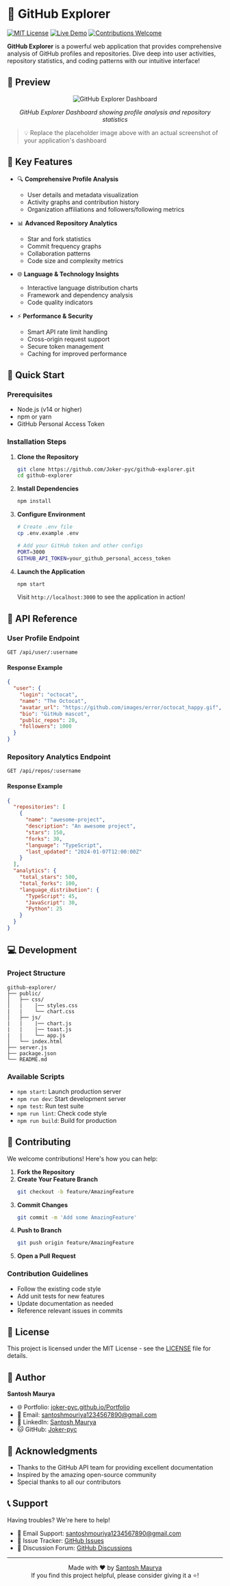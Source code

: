 # 🚀 GitHub Explorer

[![MIT License](https://img.shields.io/badge/License-MIT-blue.svg?style=flat-square)](./LICENSE)
[![Live Demo](https://img.shields.io/badge/Demo-Live-green.svg?style=flat-square)](https://github-explorer-mbqp.onrender.com)
[![Contributions Welcome](https://img.shields.io/badge/Contributions-Welcome-orange.svg?style=flat-square)](https://github.com/Joker-pyc/github-explorer/issues)

**GitHub Explorer** is a powerful web application that provides comprehensive analysis of GitHub profiles and repositories. Dive deep into user activities, repository statistics, and coding patterns with our intuitive interface!

## 📸 Preview

<div align="center">
  <img src="public/assets/preview.png" alt="GitHub Explorer Dashboard" />
  <p><em>GitHub Explorer Dashboard showing profile analysis and repository statistics</em></p>
</div>

> 💡 Replace the placeholder image above with an actual screenshot of your application's dashboard

## 🌟 Key Features

- 🔍 **Comprehensive Profile Analysis**
  - User details and metadata visualization
  - Activity graphs and contribution history
  - Organization affiliations and followers/following metrics

- 📊 **Advanced Repository Analytics**
  - Star and fork statistics
  - Commit frequency graphs
  - Collaboration patterns
  - Code size and complexity metrics

- 🌐 **Language & Technology Insights**
  - Interactive language distribution charts
  - Framework and dependency analysis
  - Code quality indicators

- ⚡ **Performance & Security**
  - Smart API rate limit handling
  - Cross-origin request support
  - Secure token management
  - Caching for improved performance

## 🎯 Quick Start

### Prerequisites

- Node.js (v14 or higher)
- npm or yarn
- GitHub Personal Access Token

### Installation Steps

1. **Clone the Repository**
   ```bash
   git clone https://github.com/Joker-pyc/github-explorer.git
   cd github-explorer
   ```

2. **Install Dependencies**
   ```bash
   npm install
   ```

3. **Configure Environment**
   ```bash
   # Create .env file
   cp .env.example .env

   # Add your GitHub token and other configs
   PORT=3000
   GITHUB_API_TOKEN=your_github_personal_access_token
   ```

4. **Launch the Application**
   ```bash
   npm start
   ```

   Visit `http://localhost:3000` to see the application in action!

## 🔌 API Reference

### User Profile Endpoint

```http
GET /api/user/:username
```

#### Response Example

```json
{
  "user": {
    "login": "octocat",
    "name": "The Octocat",
    "avatar_url": "https://github.com/images/error/octocat_happy.gif",
    "bio": "GitHub mascot",
    "public_repos": 20,
    "followers": 1000
  }
}
```

### Repository Analytics Endpoint

```http
GET /api/repos/:username
```

#### Response Example

```json
{
  "repositories": [
    {
      "name": "awesome-project",
      "description": "An awesome project",
      "stars": 150,
      "forks": 30,
      "language": "TypeScript",
      "last_updated": "2024-01-07T12:00:00Z"
    }
  ],
  "analytics": {
    "total_stars": 500,
    "total_forks": 100,
    "language_distribution": {
      "TypeScript": 45,
      "JavaScript": 30,
      "Python": 25
    }
  }
}
```

## 💻 Development

### Project Structure

```
github-explorer/
├── public/
│   ├── css/
│   |    |── styles.css
|   |    └── chart.css
│   ├── js/
|   |    |── chart.js
|   |    |── toast.js
|   |    └── app.js
│   └── index.html
├── server.js
├── package.json
└── README.md
```

### Available Scripts

- `npm start`: Launch production server
- `npm run dev`: Start development server
- `npm test`: Run test suite
- `npm run lint`: Check code style
- `npm run build`: Build for production

## 🤝 Contributing

We welcome contributions! Here's how you can help:

1. **Fork the Repository**
2. **Create Your Feature Branch**
   ```bash
   git checkout -b feature/AmazingFeature
   ```
3. **Commit Changes**
   ```bash
   git commit -m 'Add some AmazingFeature'
   ```
4. **Push to Branch**
   ```bash
   git push origin feature/AmazingFeature
   ```
5. **Open a Pull Request**

### Contribution Guidelines

- Follow the existing code style
- Add unit tests for new features
- Update documentation as needed
- Reference relevant issues in commits

## 📝 License

This project is licensed under the MIT License - see the [LICENSE](./LICENSE) file for details.

## 👤 Author

**Santosh Maurya**

- 🌐 Portfolio: [joker-pyc.github.io/Portfolio](https://joker-pyc.github.io/Portfolio/)
- 📧 Email: [santoshmouriya1234567890@gmail.com](mailto:santoshmouriya1234567890@gmail.com)
- 💼 LinkedIn: [Santosh Maurya](https://www.linkedin.com/in/santosh-maurya-700630215/)
- 🐱 GitHub: [Joker-pyc](https://github.com/Joker-pyc)

## 🌟 Acknowledgments

- Thanks to the GitHub API team for providing excellent documentation
- Inspired by the amazing open-source community
- Special thanks to all our contributors

## 📞 Support

Having troubles? We're here to help!

- 📧 Email Support: [santoshmouriya1234567890@gmail.com](mailto:santoshmouriya1234567890@gmail.com)
- 🐛 Issue Tracker: [GitHub Issues](https://github.com/Joker-pyc/github-explorer/issues)
- 💬 Discussion Forum: [GitHub Discussions](https://github.com/Joker-pyc/github-explorer/discussions)

---

<div align="center">
  Made with ❤️ by <a href="https://github.com/Joker-pyc">Santosh Maurya</a>
  <br>
  If you find this project helpful, please consider giving it a ⭐️!
</div>